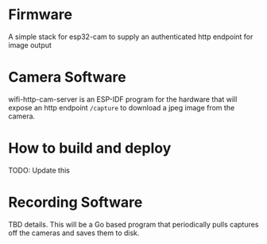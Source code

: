 # Firmware
A simple stack for esp32-cam to supply an authenticated http endpoint for image output

# Camera Software

wifi-http-cam-server is an ESP-IDF program for the hardware that will expose an http endpoint `/capture` to download a jpeg image from the camera.

# How to build and deploy
TODO: Update this

# Recording Software

TBD details. This will be a Go based program that periodically pulls captures off the cameras and saves them to disk.